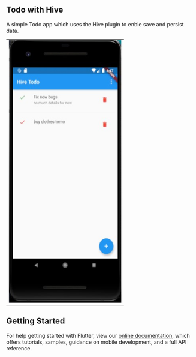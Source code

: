 ## Todo with Hive

A simple Todo app which uses the Hive plugin to enble save and persist data.

<table>
  <tbody>
    <tr>
      <td><img src='https://github.com/quiet-programmer/hive_basic_crud/blob/master/ss/hive.jpg' width='300' height='700'></td>
</table>

## Getting Started

For help getting started with Flutter, view our
[online documentation](https://flutter.dev/docs), which offers tutorials,
samples, guidance on mobile development, and a full API reference.
